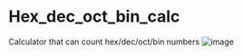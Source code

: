 # Hex_dec_oct_bin_calc
Calculator that can count hex/dec/oct/bin numbers
![image](https://github.com/user-attachments/assets/29acf437-ff77-4a2b-885a-cb85b7d12749)
